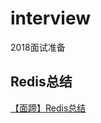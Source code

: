 # interview
2018面试准备

## Redis总结 <br/>
[【面蹄】Redis总结](https://blog.csdn.net/tian330726/article/details/84332830)

